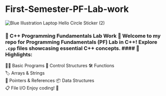 # First-Semester-PF-Lab-work
![Blue Illustration Laptop Hello Circle Sticker (2)](https://github.com/Ahsanali18/First-Semester-PF-Lab-work/assets/149705869/94a758d7-1b4b-491e-b699-60610dcd8de3)
### 🚀 C++ Programming Fundamentals Lab Work  👋 Welcome to my repo for Programming Fundamentals (PF) Lab in C++! Explore `.cpp` files showcasing essential C++ concepts.  #### 📝 Highlights:
👨‍💻 Basic Programs 
🔄 Control Structures 
🛠️ Functions  
🏷️ Arrays &amp; Strings   
🔢 Pointers &amp; References 
📦 Data Structures  
📋 File I/O Enjoy coding! 🚀
